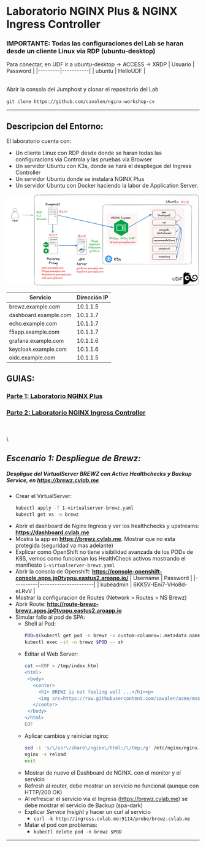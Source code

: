 # Laboratorio NGINX Plus & NGINX Ingress Controller

### IMPORTANTE: Todas las configuraciones del Lab se haran desde un cliente Linux via RDP (ubuntu-desktop)

Para conectar, en UDF ir a ubuntu-desktop -> ACCESS -> XRDP
| Usuario | Password  |
|---------|-----------|
| ubuntu  | HelloUDF  |

\
Abrir la consola del Jumphost y clonar el repositorio del Lab

`git clone https://github.com/cavalen/nginx-workshop-cv`

---

## Descripcion del Entorno:

El laboratorio cuenta con:
- Un cliente Linux con RDP desde donde se haran todas las configuracions via Controla y las pruebas via Browser
- Un servidor Ubuntu con K3s, donde se hará el despliegue del Ingress Controller
- Un servidor Ubuntu donde se instalará NGINX Plus
- Un servidor Ubuntu con Docker haciendo la labor de Application Server.

![Topologia](docs/topology-lab.png)

| **Servicio**          | **Dirección IP** |
|-----------------------|------------------|
| brewz.example.com     | 10.1.1.5         |
| dashboard.example.com | 10.1.1.7         |
| echo.example.com      | 10.1.1.7         |
| f5app.example.com     | 10.1.1.7         |
| grafana.example.com   | 10.1.1.6         |
| keycloak.example.com  | 10.1.1.6         |
| oidc.example.com      | 10.1.1.5         |


## GUIAS:
### [Parte 1: Laboratorio NGINX Plus](https://github.com/cavalen/nginx-workshop-cv/tree/main/docs/k8s)

### [Parte 2: Laboratorio NGINX Ingress Controller](https://github.com/cavalen/nginx-workshop-cv/tree/main/docs/nginx)
\
\
\
## *Escenario 1: Despliegue de Brewz:*
##### Despligue del VirtualServer BREWZ con Active Healthchecks y Backup Service, en **https://brewz.cvlab.me**
- Crear el VirtualServer:
    ```sh
    kubectl apply -f 1-virtualserver-brewz.yaml
    kubectl get vs -n brewz
    ```
- Abrir el dashboard de Nginx Ingress y ver los healthchecks y upstreams: **https://dashboard.cvlab.me**
- Mostra la app en **https://brewz.cvlab.me**. Mostrar que no esta protegida (seguridad va mas adelante)
- Explicar como OpenShift no tiene visibilidad avanzada de los PODs de K8S, vemos como funcionan los HealthCheck activos mostrando el manifiesto `1-virtualserver-brewz.yaml`
- Abrir la consola de Openshift: **https://console-openshift-console.apps.jp0tvppu.eastus2.aroapp.io/**
    | Username | Password             |
    |----------|----------------------|
    | kubeadmin   | 6KK5V-IEni7-VHo8d-eLRvV |
- Mostrar la configuracion de Routes (Network > Routes > NS Brewz)
- Abrir Route: **http://route-brewz-brewz.apps.jp0tvppu.eastus2.aroapp.io**
- Simular fallo al pod de SPA: 
  - Shell al Pod:
    ```sh
    POD=$(kubectl get pod -n brewz -o custom-columns=:.metadata.name | grep spa | head -1); echo $POD
    kubectl exec -it -n brewz $POD -- sh
    ```
  - Editar el Web Server:
     ```sh
    cat <<EOF > /tmp/index.html
    <html>
      <body>
        <center>
          <h1> BREWZ is not feeling well ...</h1><p>
          <img src=https://raw.githubusercontent.com/cavalen/acme/master/beer-broken.jpg>
        </center>
      </body>
    </html>
    EOF
    ```
  - Aplicar cambios y reiniciar nginx:
    ```sh
    sed -i 's/\/usr\/share\/nginx\/html;/\/tmp;/g' /etc/nginx/nginx.conf
    nginx -s reload
    exit
    ```
  - Mostrar de nuevo el Dashboard de NGINX. con el monitor y el servicio
  - Refresh al router, debe mostrar un servicio no funcional (aunque con HTTP/200 OK)
  - Al refrescar el servicio via el Ingress (https://brewz.cvlab.me) se debe mostrar el servicio de Backup (spa-dark)
  - Explicar _Service Insight_ y hacer un curl al servicio
    -  `curl -k http://ingress.cvlab.me:9114/probe/brewz.cvlab.me`
  - Matar el pod con problemas:
    - `kubectl delete pod -n brewz $POD`
---
